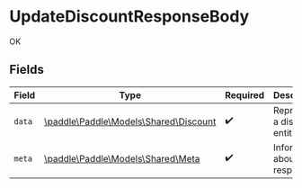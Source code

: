 # UpdateDiscountResponseBody

OK


## Fields

| Field                                                                    | Type                                                                     | Required                                                                 | Description                                                              |
| ------------------------------------------------------------------------ | ------------------------------------------------------------------------ | ------------------------------------------------------------------------ | ------------------------------------------------------------------------ |
| `data`                                                                   | [\paddle\Paddle\Models\Shared\Discount](../../Models/Shared/Discount.md) | :heavy_check_mark:                                                       | Represents a discount entity.                                            |
| `meta`                                                                   | [\paddle\Paddle\Models\Shared\Meta](../../Models/Shared/Meta.md)         | :heavy_check_mark:                                                       | Information about this response.                                         |